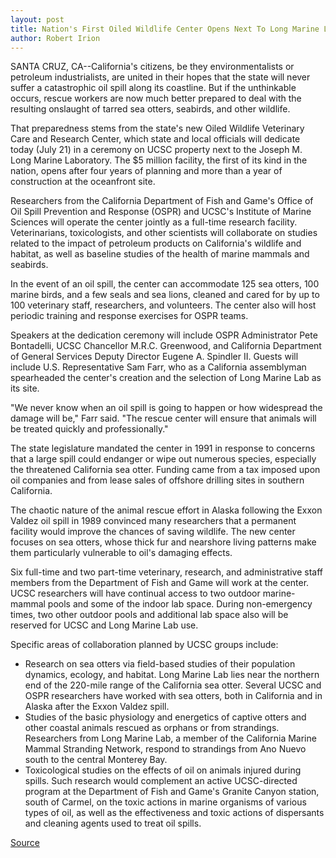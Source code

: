 ```yaml
---
layout: post
title: Nation's First Oiled Wildlife Center Opens Next To Long Marine Lab
author: Robert Irion
---
```


SANTA CRUZ, CA--California's citizens, be they environmentalists or  petroleum industrialists, are united in their hopes that the state  will never suffer a catastrophic oil spill along its coastline. But if  the unthinkable occurs, rescue workers are now much better  prepared to deal with the resulting onslaught of tarred sea otters,  seabirds, and other wildlife.

That preparedness stems from the state's new Oiled Wildlife  Veterinary Care and Research Center, which state and local officials  will dedicate today (July 21) in a ceremony on UCSC property next to  the Joseph M. Long Marine Laboratory. The $5 million facility, the  first of its kind in the nation, opens after four years of planning and  more than a year of construction at the oceanfront site.

Researchers from the California Department of Fish and Game's  Office of Oil Spill Prevention and Response (OSPR) and UCSC's  Institute of Marine Sciences will operate the center jointly as a  full-time research facility. Veterinarians, toxicologists, and other  scientists will collaborate on studies related to the impact of  petroleum products on California's wildlife and habitat, as well as  baseline studies of the health of marine mammals and seabirds.

In the event of an oil spill, the center can accommodate 125  sea otters, 100 marine birds, and a few seals and sea lions, cleaned  and cared for by up to 100 veterinary staff, researchers, and  volunteers. The center also will host periodic training and response  exercises for OSPR teams.

Speakers at the dedication ceremony will include OSPR  Administrator Pete Bontadelli, UCSC Chancellor M.R.C. Greenwood,  and California Department of General Services Deputy Director  Eugene A. Spindler II. Guests will include U.S. Representative Sam  Farr, who as a California assemblyman spearheaded the center's  creation and the selection of Long Marine Lab as its site.

"We never know when an oil spill is going to happen or how  widespread the damage will be," Farr said. "The rescue center will  ensure that animals will be treated quickly and professionally."

The state legislature mandated the center in 1991 in response  to concerns that a large spill could endanger or wipe out numerous  species, especially the threatened California sea otter. Funding came  from a tax imposed upon oil companies and from lease sales of  offshore drilling sites in southern California.

The chaotic nature of the animal rescue effort in Alaska  following the Exxon Valdez oil spill in 1989 convinced many  researchers that a permanent facility would improve the chances of  saving wildlife. The new center focuses on sea otters, whose thick  fur and nearshore living patterns make them particularly vulnerable  to oil's damaging effects.

Six full-time and two part-time veterinary, research, and  administrative staff members from the Department of Fish and Game  will work at the center. UCSC researchers will have continual  access to two outdoor marine-mammal pools and some of the indoor  lab space. During non-emergency times, two other outdoor pools and  additional lab space also will be reserved for UCSC and Long Marine  Lab use.

Specific areas of collaboration planned by UCSC groups include:
* Research on sea otters via field-based studies of their  population dynamics, ecology, and habitat. Long Marine Lab lies near  the northern end of the 220-mile range of the California sea otter.  Several UCSC and OSPR researchers have worked with sea otters,  both in California and in Alaska after the Exxon Valdez spill.
* Studies of the basic physiology and energetics of captive  otters and other coastal animals rescued as orphans or from  strandings. Researchers from Long Marine Lab, a member of the  California Marine Mammal Stranding Network, respond to strandings  from Ano Nuevo south to the central Monterey Bay.
* Toxicological studies on the effects of oil on animals  injured during spills. Such research would complement an active  UCSC-directed program at the Department of Fish and Game's Granite  Canyon station, south of Carmel, on the toxic actions in marine  organisms of various types of oil, as well as the effectiveness and  toxic actions of dispersants and cleaning agents used to treat oil  spills.

[Source](http://www1.ucsc.edu/news_events/press_releases/archive/97-98/07-97/072197-Nation_first_oiled.html "Permalink to 072197-Nation_first_oiled")

